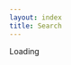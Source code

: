 ```yaml
---
layout: index
title: Search
---
```


<div id="cse" style="width: 100%;">Loading</div>
<script src="//www.google.com/jsapi" type="text/javascript"></script>
<script type="text/javascript"> 
  function parseQueryFromUrl () {
    var queryParamName = "q";
    var search = window.location.search.substr(1);
    var parts = search.split('&');
    for (var i = 0; i < parts.length; i++) {
      var keyvaluepair = parts[i].split('=');
      if (decodeURIComponent(keyvaluepair[0]) == queryParamName) {
        return decodeURIComponent(keyvaluepair[1].replace(/\+/g, ' '));
      }
    }
    return '';
  }

  google.load('search', '1', {language : 'en', style : google.loader.themes.MINIMALIST});
  google.setOnLoadCallback(function() {
    var customSearchControl = new google.search.CustomSearchControl('002953043216032053080:3minh3hs7wa');
    customSearchControl.setResultSetSize(google.search.Search.FILTERED_CSE_RESULTSET);
    var options = new google.search.DrawOptions();
    options.enableSearchResultsOnly(); 
    customSearchControl.draw('cse', options);
    var queryFromUrl = parseQueryFromUrl();
    if (queryFromUrl) {
      customSearchControl.execute(queryFromUrl);
    }
  }, true);
</script>
 